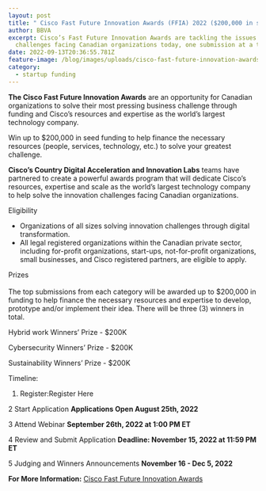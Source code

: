 ```yaml
---
layout: post
title: " Cisco Fast Future Innovation Awards (FFIA) 2022 ($200,000 in seed funding)"
author: BBVA
excerpt: Cisco’s Fast Future Innovation Awards are tackling the issues and
  challenges facing Canadian organizations today, one submission at a time.
date: 2022-09-13T20:36:55.781Z
feature-image: /blog/images/uploads/cisco-fast-future-innovation-awards-2022.jpeg
category:
  - startup funding
---
```

**The Cisco Fast Future Innovation Awards** are an opportunity for Canadian organizations to solve their most pressing business challenge through funding and Cisco’s resources and expertise as the world’s largest technology company.

Win up to $200,000 in seed funding to help finance the necessary resources (people, services, technology, etc.) to solve your greatest challenge.

**Cisco’s Country Digital Acceleration and Innovation Labs** teams have partnered to create a powerful awards program that will dedicate Cisco’s resources, expertise and scale as the world’s largest technology company to help solve the innovation challenges facing Canadian organizations.

E﻿ligibility

* Organizations of all sizes solving innovation challenges through digital transformation.
* All legal registered organizations within the Canadian private sector, including for-profit organizations, start-ups, not-for-profit organizations, small businesses, and Cisco registered partners, are eligible to apply.

P﻿rizes\
\
The top submissions from each category will be awarded up to $200,000 in funding to help finance the necessary resources and expertise to develop, prototype and/or implement their idea. There will be three (3) winners in total.

Hybrid work Winners’ Prize - $200K

Cybersecurity Winners’ Prize - $200K

Sustainability Winners’ Prize - $200K

T﻿imeline:

1. Register:Register Here 

2 Start Application **Applications Open August 25th, 2022**

3 Attend Webinar **September 26th, 2022 at 1:00 PM ET**

4 Review and Submit Application **Deadline: November 15, 2022 at 11:59 PM ET**

5 Judging and Winners Announcements **November 16 - Dec 5, 2022**

**F﻿or More Information:** [ Cisco Fast Future Innovation Awards](https://www.ciscofastfutureinnovationawards.com/apply)